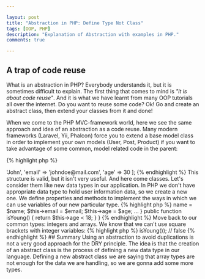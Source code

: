 ```yaml
---

layout: post
title: "Abstraction in PHP: Define Type Not Class"
tags: [OOP, PHP]
description: "Explanation of Abstraction with examples in PHP."
comments: true

---
```


## A trap of code reuse
What is an abstraction in PHP? Everybody understands it, but it is sometimes difficult to explain. 
The first thing that comes to mind is *"it is about code reuse"*. And it is what we have learnt from 
many OOP tutorials all over the internet. Do you want to reuse some code? Ok! Go and create an abstract 
class, then extend your classes from it and done!

When we come to the PHP MVC-framework world, here we see the same approach and idea of an abstraction as 
a code reuse. Many modern frameworks (Laravel, Yii, Phalcon) force you to extend a base model class in order to implement
your own models (User, Post, Product) if you want to take advantage of some common, model related code 
in the parent:

{% highlight php %}
<?php

namespace App;

use Illuminate\Database\Eloquent\Model;

class User extends Model
{
    // ...
}
{% endhighlight %}

If you extend your models or controllers from framework's base model, have a look at the code of this base 
model. What about code reuse? Do you really need all of these methods in your child classes?

And here is a trap. There are many different ways to achieve code reuse and abstraction is the worst one.

## Define a new data type

Let's look at an abstraction from another side. PHP as a language has different data types (integer, float, string, array and so on). 
If we need to implement operations with a math logic, we can use integers and floats. If we need some boolean 
logic values, we use boolean variables. You know it, I know it, everybody knows it, because it's basics.

But what if we need more complex data, for example, we want to hold user and information, associated with him. Of course,
it can be done with arrays:

{% highlight php %}
<?php 

$user = [
    'name' => 'John',
    'email' => 'johndoe@mail.com',
    'age' => 30
];
{% endhighlight %}

This structure is valid, but it isn't very useful. And here come classes. Let's consider them 
like new data types in our application. In PHP we don't have appropriate data type to hold user
information data, so we create a new one. We define properties and methods to implement the ways in
which we can use variables of our new particular type.

{% highlight php %}

<?php

class User {
    protected $name;
    protected $email;
    protected $age;

    public function __construct($name, $email, $age)
    {
        $this->name = $name;
        $this->email = $email;
        $this->age = $age;
        ...
    }

    public function isYoung()
    {
        return $this->age < 18;
    }
}

{% endhighlight %}

Move back to our common types: integers and arrays. We know that we can't use square brackets with integer variables:

{% highlight php %}
<?php

$integerVar = 3;
echo $integerVar[0];
{% endhighlight %}

We simply know it from our experience. We have been using language enough to understand the difference
between integers and arrays and their behaviour. 

In our case we have created a new data type in our code base: class User. Now every developer who works with our
code base can read through the code and understand new data type.

Creating a new abstract class, we have a new interface for this data type. When we provide public methods we are saying 
*"Hey, with the variable of this data type you can do this and it will behave in this particular way"*. Like it is with arrays, 
integers, and strings, so it should be with the new objects.

{% highlight php %}
<?php

$user = new User('John', 'john@mail.com', 30);
var_dump($user->isYoung()); // false

{% endhighlight %}

## Summary

Using an abstraction to avoid duplications is not a very good approach for the DRY principle. The idea is
that the creation of an abstract class is the process of defining a new data type in our language. 
Defining a new abstract class we are saying that array types are not enough for the data we are
handling, so we are gonna add some more types.
